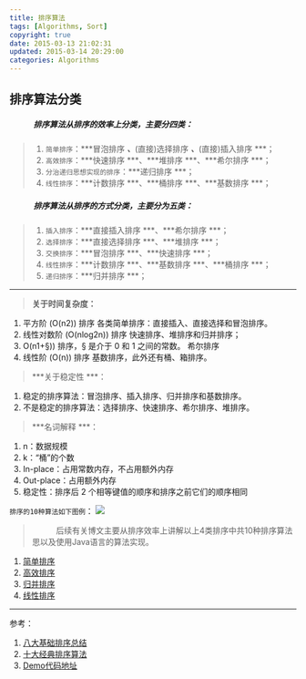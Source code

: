 ```yaml
---
title: 排序算法
tags: [Algorithms, Sort]
copyright: true
date: 2015-03-13 21:02:31
updated: 2015-03-14 20:29:00
categories: Algorithms
---
```

## 排序算法分类
##### &emsp;&emsp;&emsp;排序算法从排序的效率上分类，主要分四类：
>   1. `简单排序`：***冒泡排序 ***、***(直接)选择排序 ***、***(直接)插入排序 ***；
>   2. `高效排序`：***快速排序 ***、***堆排序 ***、***希尔排序 ***；
>   3. `分治递归思想实现的排序`：***递归排序 ***；
>   4. `线性排序`：***计数排序 ***、***桶排序 ***、***基数排序 ***；
##### &emsp;&emsp;&emsp;排序算法从排序的方式分类，主要分为五类：
>   1. `插入排序`：***直接插入排序 ***、***希尔排序 ***；
>   2. `选择排序`：***直接选择排序 ***、***堆排序 ***；
>   3. `交换排序`：***冒泡排序 ***、***快速排序 ***；
>   4. `线性排序`：***计数排序 ***、***基数排序 ***、***桶排序 ***；
>   5. `递归排序`：***归并排序 ***；
<!-- more -->
-------

> **关于时间复杂度：**
1. 平方阶 (O(n2)) 排序 各类简单排序：直接插入、直接选择和冒泡排序。
2. 线性对数阶 (O(nlog2n)) 排序 快速排序、堆排序和归并排序；
3. O(n1+§)) 排序，§ 是介于 0 和 1 之间的常数。 希尔排序
4. 线性阶 (O(n)) 排序 基数排序，此外还有桶、箱排序。

> ***关于稳定性 ***：
1. 稳定的排序算法：冒泡排序、插入排序、归并排序和基数排序。
2. 不是稳定的排序算法：选择排序、快速排序、希尔排序、堆排序。

> ***名词解释 ***：
1. n：数据规模
2. k：“桶”的个数
3. In-place：占用常数内存，不占用额外内存
4. Out-place：占用额外内存
5. 稳定性：排序后 2 个相等键值的顺序和排序之前它们的顺序相同


`排序的10种算法如下图例`：
![](http://p5vswdxl9.bkt.clouddn.com/all_sort_sumary.png)

> &emsp;&emsp;&emsp;后续有关博文主要从排序效率上讲解以上4类排序中共10种排序算法思以及使用Java语言的算法实现。
1. [简单排序](http://edgeowner.com/2015/03/14/simple-sort/)
2. [高效排序](http://edgeowner.com/2015/03/16/high-efficiency/)
3. [归并排序](http://edgeowner.com/2015/03/18/division-recursion/)
4. [线性排序](http://edgeowner.com/2015/03/22/linear/)

---------------------
参考：
1. [八大基础排序总结](https://mp.weixin.qq.com/s?__biz=MzI4Njg5MDA5NA==&mid=2247484058&idx=1&sn=432c2dd8e4bda662ce066c09f8e22bda&chksm=ebd7439bdca0ca8ded40d0f431db411928936db9b4b5f5595027c8acd2efdef5ba35348641d2&scene=21#wechat_redirect)
2. [十大经典排序算法](https://github.com/hustcc/JS-Sorting-Algorithm)
3. [Demo代码地址](https://github.com/edgeowner/JS-Sorting-Algorithm)

 
   



